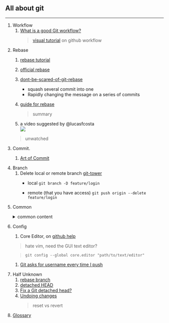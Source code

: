 ## All about git
---

1. Workflow
   1. [What is a good Git workflow?](workflow1)
      > [visual tutorial](https://guides.github.com/introduction/flow/) on github workflow

[workflow1]: https://git-scm.com/book/tr/v2/Git-Tools-Rewriting-History "Better use official"

2. Rebase
   1. [rebase tutorial](rebase2)
   1. [official rebase](rebase1)
   1. [dont-be-scared-of-git-rebase](rebase3)<br>
 	    - squash several commit into one
      - Rapidly changing the message on a series of commits

   1. [guide for rebase](rebase4)
      > summary

   1. a video suggested by @lucasfcosta<br>
[![](https://img.youtube.com/vi/SxzjZtJwOgo/0.jpg)](https://www.youtube.com/watch?v=SxzjZtJwOgo)
     > unwatched

[rebase1]: https://git-scm.com/book/tr/v2/Git-Tools-Rewriting-History "Better use official"
[rebase2]: http://rypress.com/tutorials/git/rebasing "tutorial based rebase"
[rebase3]: https://nathanleclaire.com/blog/2014/09/14/dont-be-scared-of-git-rebase/
[rebase4]: https://code.tutsplus.com/tutorials/rewriting-history-with-git-rebase--cms-23191
[rebase-video1]: https://www.youtube.com/watch?v=SxzjZtJwOgo

3. Commit.

   1. [Art of Commit](commit1)

[commit1]: http://alistapart.com/article/the-art-of-the-commit?utm_source=hashnode.com "The Art of the commit by David Demaree"

4. Branch
   1. Delete local or remote branch [git-tower](branch1)
      - local
			  `git branch -D feature/login`

	  - remote (that you have access)
		 	  `git push origin --delete feature/login`

[branch1]: https://www.git-tower.com/learn/git/faq/delete-remote-branch

5. Common
   <details><summary>common content</summary>

   1. [How can I delete a file from git repo?](common1)<br>
   1. [What are the differences between 'git pull' and 'git fetch'?](common2)
   1. [git show-ref](common3)
   1. [ignore file](common4)
   1. [undo modification of one file](common5)
   1. [Please, oh please, use git pull --rebase](common6)
   1. [getting solid at git rebase vs merge](common7)
   1. [git guide no deep shit :)](common8)
   1. [SO QA tag or branch](common9)
   1. clone specific branch
  	  > git clone -b [branch] [remote_repo]

   1. git log
      > the log of commits, starting from HEAD, and traversing through each connected commit. It’ll start from HEAD and go to the next commit in the chain, then the commit attached to that, etc.  by [joenash][joenashProfile]

   1. git reflog
      > reflog on the other hand is all the commits, not just ones currently connected to HEAD. This is what makes reflog such a powerful tool: it retains commits even once they’ve been revised, reverted or removed. by [joenash][joenashProfile]

   1. [Git rebase interactive the last n commits][commmon10]
   1. [Revert multiple git commits][common11]

    </details>

[common1]: http://stackoverflow.com/questions/2047465/how-can-i-delete-a-file-from-git-repo "stackoverflow questions"
[common2]: http://stackoverflow.com/questions/292357/what-are-the-differences-between-git-pull-and-git-fetch "stackoverflow question"
[common3]: https://git-scm.com/docs/git-show-ref
[common4]: https://help.github.com/articles/ignoring-files/ "on our beloved github"
[common5]: http://stackoverflow.com/questions/692246/undo-working-copy-modifications-of-one-file-in-git
[common6]: https://coderwall.com/p/7aymfa/please-oh-please-use-git-pull-rebase
[common7]: https://medium.com/@porteneuve/getting-solid-at-git-rebase-vs-merge-4fa1a48c53aa#.fa8ctsh9o
[common8]: http://rogerdudler.github.io/git-guide/ "no deep shit"
[common9]: http://stackoverflow.com/questions/1457103/how-is-a-tag-different-from-a-branch-which-should-i-use-here
[joenashProfile]: https://github.com/joenash
[commmon10]: https://stackoverflow.com/questions/41464752/git-rebase-interactive-the-last-n-commits
[common11]: https://stackoverflow.com/questions/1463340/revert-multiple-git-commits

6. Config
	 1. Core Editor, on [github help](config1)
      > hate vim, need the GUI text editor?

      > `git config --global core.editor "path/to/text/editor"`

   1. [Git asks for username every time I push][config2]

[config1]: https://help.github.com/articles/associating-text-editors-with-git/
[config2]: https://stackoverflow.com/questions/11403407/git-asks-for-username-every-time-i-push

7. Half Unknown
   1. [rebase branch][half1]
   1. [detached HEAD][half2]
   1. [Fix a Git detached head?][half3]
   1. [Undoing changes][half4]
      > reset vs revert

[half1]: https://stackoverflow.com/questions/14893399/rebase-feature-branch-onto-another-feature-branch
[half2]: https://stackoverflow.com/questions/5772192/how-can-i-reconcile-detached-head-with-master-origin
[half3]: https://stackoverflow.com/questions/10228760/fix-a-git-detached-head
[half4]: https://www.atlassian.com/git/tutorials/undoing-changes

8. [Glossary](https://jk.gs/gitglossary.html)
